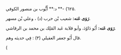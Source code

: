 ٦٢٥) -** د:** أَيُّوب بن منصور الكوفي.

**رَوَى عَنه:** شعيب بْن حرب (د) ، وعلي بْن مسهر.

**رَوَى عَنه:** أَبُو دَاوُدَ، وأبو قلابة عَبد المَلِك بن محمد بن الرقاشي.

قال أَبُو جعفر العقيلي (٣) : فِي حديثه وهم.

(